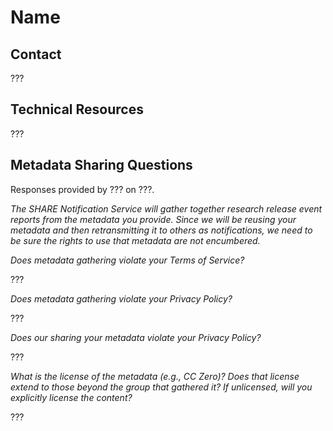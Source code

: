 Name
====

Contact
----

???

Technical Resources
----

???

Metadata Sharing Questions
----

Responses provided by ??? on ???.

_The SHARE Notification Service will gather together research release event reports from the metadata you provide. Since we will be reusing your metadata and then retransmitting it to others as notifications, we need to be sure the rights to use that metadata are not encumbered._

_Does metadata gathering violate your Terms of Service?_

???

_Does metadata gathering violate your Privacy Policy?_

???

_Does our sharing your metadata violate your Privacy Policy?_

???

_What is the license of the metadata (e.g., CC Zero)? Does that license extend to those beyond the group that gathered it? If unlicensed, will you explicitly license the content?_

???
